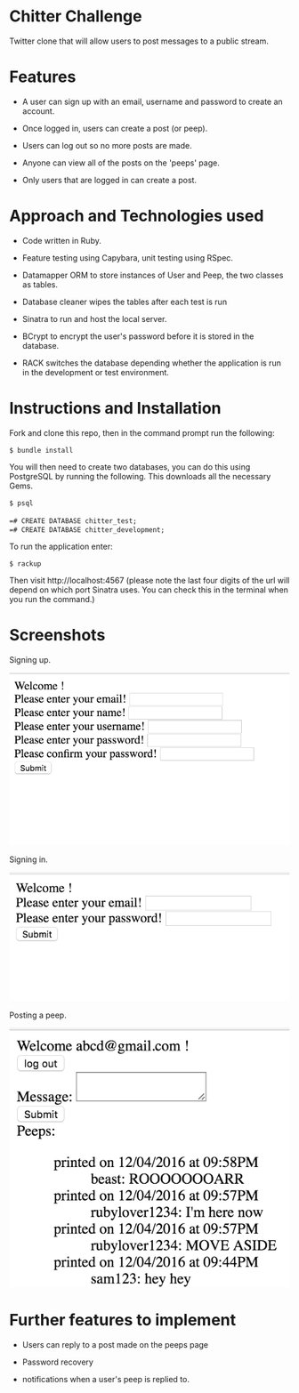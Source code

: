 # Chitter Challenge

Twitter clone that will allow users to post messages to a public stream.

Features
========
* A user can sign up with an email, username and password to create an account.

* Once logged in, users can create a post (or peep).

* Users can log out so no more posts are made.

* Anyone can view all of the posts on the 'peeps' page.

* Only users that are logged in can create a post.


Approach and Technologies used
==============================

* Code written in Ruby.

* Feature testing using Capybara, unit testing using RSpec.

* Datamapper ORM to store instances of User and Peep, the two classes as tables.

* Database cleaner wipes the tables after each test is run

* Sinatra to run and host the local server.

* BCrypt to encrypt the user's password before it is stored in the database.

* RACK switches the database depending whether the application is run in the development or test environment.

Instructions and Installation
=============================

Fork and clone this repo, then in the command prompt run the following:

```
$ bundle install
```

You will then need to create two databases, you can do this using PostgreSQL by running the following. This downloads all the necessary Gems.

```
$ psql

=# CREATE DATABASE chitter_test;
=# CREATE DATABASE chitter_development;
```

To run the application enter:

```
$ rackup
```

Then visit http://localhost:4567 (please note the last four digits of the url will depend on which port Sinatra uses. You can check this in the terminal when you run the command.)

Screenshots
===========

Signing up.

![alt tag](./welcome.png)

Signing in.

![alt tag](./log_in.png)

Posting a peep.

![alt tag](./peeps.png)



Further features to implement
=============================

* Users can reply to a post made on the peeps page

* Password recovery

* notifications when a user's peep is replied to.
